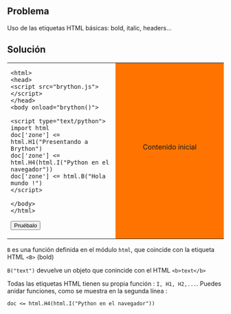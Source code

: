Problema
--------

Uso de las etiquetas HTML b&aacute;sicas: bold, italic, headers...


Soluci&oacute;n
--------


<table width="100%">
<tr>
<td style="width:50%;">

    <html>
    <head>
    <script src="brython.js"></script>
    </head>
    <body onload="brython()">
    
    <script type="text/python">
    import html
    doc['zone'] <= html.H1("Presentando a Brython")
    doc['zone'] <= html.H4(html.I("Python en el navegador"))
    doc['zone'] <= html.B("Hola mundo !")
    </script>
    
    </body>
    </html>

<button onclick="fill_zone()">Pru&eacute;balo</button>
</td>
<td id="zone" style="background-color:#FF7400;text-align:center;">Contenido inicial<p>
</td>
</tr>
</table>

<script type="text/python3">
def fill_zone():
    import html
    doc['zone'] <= html.H1("Presentando a Brython")
    doc['zone'] <= html.H4(html.I("Python en el navegador"))
    doc['zone'] <= html.B("Hola mundo !")
</script>

`B` es una funci&oacute;n definida en el m&oacute;dulo `html`, que coincide con la etiqueta HTML `<B>` (bold)

`B("text")` devuelve un objeto que conincide con el HTML `<b>text</b>`

Todas las etiquetas HTML tienen su propia funci&oacute;n : `I, H1, H2,...`. Puedes anidar funciones, como se muestra en la segunda l&iacute;nea :

    doc <= html.H4(html.I("Python en el navegador"))

